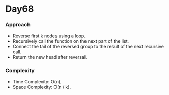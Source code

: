 # Day68

### Approach

- Reverse first k nodes using a loop.
- Recursively call the function on the next part of the list.
- Connect the tail of the reversed group to the result of the next recursive call.
- Return the new head after reversal.

### Complexity

- Time Complexity: O(n),
- Space Complexity: O(n / k).
